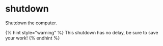 # shutdown

Shutdown the computer.

{% hint style="warning" %}
This shutdown has no delay, be sure to save your work!
{% endhint %}
